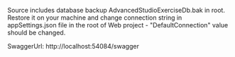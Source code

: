 Source includes database backup AdvancedStudioExerciseDb.bak in root. Restore it on your machine and change connection string in appSettings.json file in the root of Web project - "DefaultConnection" value should be changed.

SwaggerUrl: http://localhost:54084/swagger